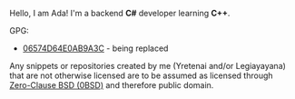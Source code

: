 Hello, I am Ada! I'm a backend **C#** developer learning **C++**.

GPG:
- [06574D64E0AB9A3C](https://raw.githubusercontent.com/yretenai/yretenai/develop/06574D64E0AB9A3C.gpg) - being replaced

Any snippets or repositories created by me (Yretenai and/or Legiayayana) that are not otherwise licensed are to be assumed as licensed
through [Zero-Clause BSD (0BSD)](https://choosealicense.com/licenses/0bsd/) and therefore public domain.
